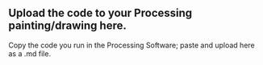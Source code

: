 ## Upload the code to your Processing painting/drawing here.
Copy the code you run in the Processing Software; paste and upload here as a .md file.
